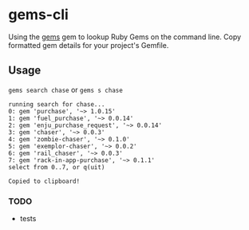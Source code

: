 gems-cli
========

Using the [gems](https://github.com/rubygems/gems) gem to lookup Ruby Gems on
the command line. Copy formatted gem details for your project's Gemfile.

## Usage

`gems search chase` or `gems s chase`

```
running search for chase...
0: gem 'purchase', '~> 1.0.15'
1: gem 'fuel_purchase', '~> 0.0.14'
2: gem 'enju_purchase_request', '~> 0.0.14'
3: gem 'chaser', '~> 0.0.3'
4: gem 'zombie-chaser', '~> 0.1.0'
5: gem 'exemplor-chaser', '~> 0.0.2'
6: gem 'rail_chaser', '~> 0.0.3'
7: gem 'rack-in-app-purchase', '~> 0.1.1'
select from 0..7, or q(uit)
```

`Copied to clipboard!`


### TODO

- tests
